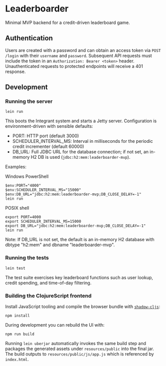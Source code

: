 # Leaderboarder

Minimal MVP backend for a credit-driven leaderboard game.

## Authentication

Users are created with a password and can obtain an access token via
`POST /login` with their `username` and `password`. Subsequent API requests
must include the token in an `Authorization: Bearer <token>` header.
Unauthenticated requests to protected endpoints will receive a 401 response.

## Development

### Running the server

```
lein run
```

This boots the Integrant system and starts a Jetty server. Configuration is environment-driven with sensible defaults:

- PORT: HTTP port (default 3000)
- SCHEDULER_INTERVAL_MS: Interval in milliseconds for the periodic credit incrementer (default 60000)
- DB_URL: Full JDBC URL for the database connection; if not set, an in-memory H2 DB is used (`jdbc:h2:mem:leaderboarder-mvp`).

Examples:

Windows PowerShell
```
$env:PORT="4000"
$env:SCHEDULER_INTERVAL_MS="15000"
$env:DB_URL="jdbc:h2:mem:leaderboarder-mvp;DB_CLOSE_DELAY=-1"
lein run
```

POSIX shell
```
export PORT=4000
export SCHEDULER_INTERVAL_MS=15000
export DB_URL="jdbc:h2:mem:leaderboarder-mvp;DB_CLOSE_DELAY=-1"
lein run
```

Note: If DB_URL is not set, the default is an in-memory H2 database with dbtype "h2:mem" and dbname "leaderboarder-mvp".

### Running the tests

```
lein test
```

The test suite exercises key leaderboard functions such as user lookup,
credit spending, and time-of-day filtering.

### Building the ClojureScript frontend

Install JavaScript tooling and compile the browser bundle with
[`shadow-cljs`](https://shadow-cljs.github.io/docs/UsersGuide.html):

```
npm install
```

During development you can rebuild the UI with:

```
npm run build
```

Running `lein uberjar` automatically invokes the same build step and
packages the generated assets under `resources/public` into the final
jar. The build outputs to `resources/public/js/app.js` which is
referenced by `index.html`.
